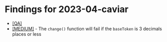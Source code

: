 # Findings for 2023-04-caviar 

- [[QA]](QA/README.md)
- [[MEDIUM]]([MEDIUM]-1663610015/README.md) - The ```change()``` function will fail if the ```baseToken``` is 3 decimals places or less
